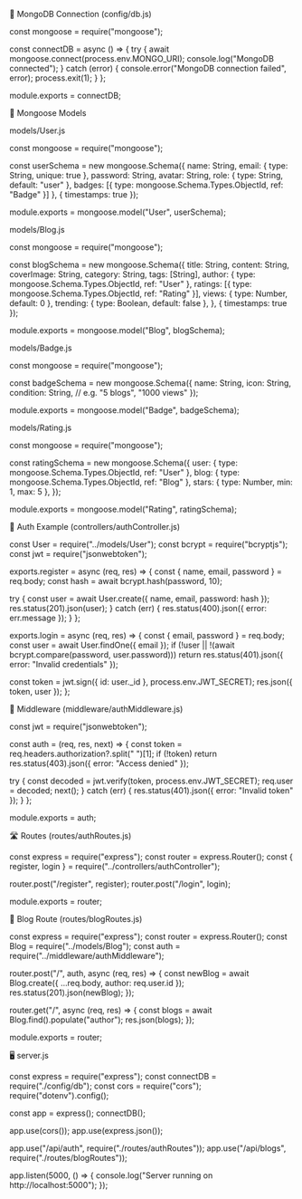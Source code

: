 🔌 MongoDB Connection (config/db.js)

const mongoose = require("mongoose");

const connectDB = async () => {
try {
await mongoose.connect(process.env.MONGO_URI);
console.log("MongoDB connected");
} catch (error) {
console.error("MongoDB connection failed", error);
process.exit(1);
}
};

module.exports = connectDB;

🧠 Mongoose Models

models/User.js

const mongoose = require("mongoose");

const userSchema = new mongoose.Schema({
name: String,
email: { type: String, unique: true },
password: String,
avatar: String,
role: { type: String, default: "user" },
badges: [{ type: mongoose.Schema.Types.ObjectId, ref: "Badge" }]
}, { timestamps: true });

module.exports = mongoose.model("User", userSchema);

models/Blog.js

const mongoose = require("mongoose");

const blogSchema = new mongoose.Schema({
title: String,
content: String,
coverImage: String,
category: String,
tags: [String],
author: { type: mongoose.Schema.Types.ObjectId, ref: "User" },
ratings: [{ type: mongoose.Schema.Types.ObjectId, ref: "Rating" }],
views: { type: Number, default: 0 },
trending: { type: Boolean, default: false },
}, { timestamps: true });

module.exports = mongoose.model("Blog", blogSchema);

models/Badge.js

const mongoose = require("mongoose");

const badgeSchema = new mongoose.Schema({
name: String,
icon: String,
condition: String, // e.g. "5 blogs", "1000 views"
});

module.exports = mongoose.model("Badge", badgeSchema);

models/Rating.js

const mongoose = require("mongoose");

const ratingSchema = new mongoose.Schema({
user: { type: mongoose.Schema.Types.ObjectId, ref: "User" },
blog: { type: mongoose.Schema.Types.ObjectId, ref: "Blog" },
stars: { type: Number, min: 1, max: 5 },
});

module.exports = mongoose.model("Rating", ratingSchema);

🧪 Auth Example (controllers/authController.js)

const User = require("../models/User");
const bcrypt = require("bcryptjs");
const jwt = require("jsonwebtoken");

exports.register = async (req, res) => {
const { name, email, password } = req.body;
const hash = await bcrypt.hash(password, 10);

try {
const user = await User.create({ name, email, password: hash });
res.status(201).json(user);
} catch (err) {
res.status(400).json({ error: err.message });
}
};

exports.login = async (req, res) => {
const { email, password } = req.body;
const user = await User.findOne({ email });
if (!user || !(await bcrypt.compare(password, user.password)))
return res.status(401).json({ error: "Invalid credentials" });

const token = jwt.sign({ id: user.\_id }, process.env.JWT_SECRET);
res.json({ token, user });
};

🔐 Middleware (middleware/authMiddleware.js)

const jwt = require("jsonwebtoken");

const auth = (req, res, next) => {
const token = req.headers.authorization?.split(" ")[1];
if (!token) return res.status(403).json({ error: "Access denied" });

try {
const decoded = jwt.verify(token, process.env.JWT_SECRET);
req.user = decoded;
next();
} catch (err) {
res.status(401).json({ error: "Invalid token" });
}
};

module.exports = auth;

🛣️ Routes (routes/authRoutes.js)

const express = require("express");
const router = express.Router();
const { register, login } = require("../controllers/authController");

router.post("/register", register);
router.post("/login", login);

module.exports = router;

🧪 Blog Route (routes/blogRoutes.js)

const express = require("express");
const router = express.Router();
const Blog = require("../models/Blog");
const auth = require("../middleware/authMiddleware");

router.post("/", auth, async (req, res) => {
const newBlog = await Blog.create({ ...req.body, author: req.user.id });
res.status(201).json(newBlog);
});

router.get("/", async (req, res) => {
const blogs = await Blog.find().populate("author");
res.json(blogs);
});

module.exports = router;

🖥️ server.js

const express = require("express");
const connectDB = require("./config/db");
const cors = require("cors");
require("dotenv").config();

const app = express();
connectDB();

app.use(cors());
app.use(express.json());

app.use("/api/auth", require("./routes/authRoutes"));
app.use("/api/blogs", require("./routes/blogRoutes"));

app.listen(5000, () => {
console.log("Server running on http://localhost:5000");
});

